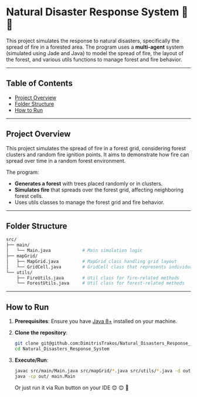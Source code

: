 # Natural Disaster Response System 🌲🔥 

This project simulates the response to natural disasters, specifically the spread of fire in a forested area. The program uses a **multi-agent** system (simulated using Jade and Java) to model the spread of fire, the layout of the forest, and various utils functions to manage forest and fire behavior.

---

## Table of Contents

- [Project Overview](#project-overview)
- [Folder Structure](#folder-structure)
- [How to Run](#how-to-run)

---

## Project Overview

This project simulates the spread of fire in a forest grid, considering forest clusters and random fire ignition points. It aims to demonstrate how fire can spread over time in a random forest environment.

The program:

- **Generates a forest** with trees placed randomly or in clusters.
- **Simulates fire** that spreads over the forest grid, affecting neighboring forest cells.
- Uses utils classes to manage the forest grid and fire behavior.

---

## Folder Structure

```bash
src/
├── main/
│   └── Main.java            # Main simulation logic
├── mapGrid/
│   ├── MapGrid.java         # MapGrid class handling grid layout
│   └── GridCell.java        # GridCell class that represents individual cells on the map
└── utils/
    ├── FireUtils.java       # Util class for fire-related methods
    └── ForestUtils.java     # Util class for forest-related methods
```

---

## How to Run

1. **Prerequisites**: Ensure you have [Java 8+](https://www.oracle.com/java/technologies/javase-jdk8-downloads.html) installed on your machine.

2. **Clone the repository**:
   ```bash
   git clone git@github.com:DimitrisTrakos/Natural_Disasters_Response_System.git
   cd Natural_Disasters_Response_System
   ```
3. **Execute/Run**:
    ```bash
    javac src/main/Main.java src/mapGrid/*.java src/utils/*.java -d out/
    java -cp out/ main.Main
    ```
    Or just run it via Run button on your IDE  😊 😊 🚀 

